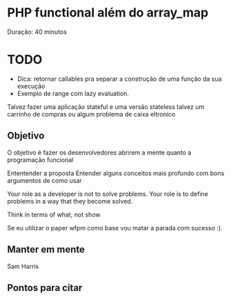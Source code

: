 # PHP functional além do array_map
Duração: 40 minutos

# TODO

- Dica: retornar callables pra separar a construção de uma função da sua execução
- Exemplo de range com lazy evaluation.

Talvez fazer uma aplicação stateful e uma versão stateless
talvez um carrinho de compras ou algum problema de caixa eltronico

## Objetivo

O objetivo é fazer os desenvolvedores  abrirem a mente quanto a programação
funcional

Ententender a proposta
Entender alguns conceitos mais profundo com bons argumentos de como usar

Your role as a developer is not to solve problems. Your role is to define
problems in a way that they become solved.

Think in terms of what, not show

Se eu utilizar o paper wfpm como base vou matar a parada com sucesso :).

## Manter em mente

Sam Harris

## Pontos para citar

